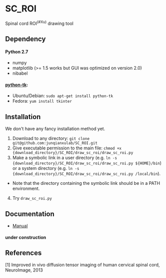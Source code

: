# SC_ROI
Spinal cord ROI<sup>(#Xu)</sup> drawing tool

## Dependency
#### Python 2.7
- numpy
- matplotlib (>= 1.5 works but GUI was optimized on version 2.0)
- nibabel

#### [python-tk](https://wiki.python.org/moin/TkInter):
- Ubuntu/Debian: `sudo apt-get install python-tk`
- Fedora: `yum install tkinter`

## Installation
We don't have any fancy installation method yet.
1. Download to any directory: `git clone git@github.com:junqianxulab/SC_ROI.git`
2. Give executable permission to the main file: `chmod +x {download_directory}/SC_ROI/draw_sc_roi/draw_sc_roi.py`
3. Make a symbolic link in a user directory (e.g. `ln -s {download_directory}/SC_ROI/draw_sc_roi/draw_sc_roi.py ${HOME}/bin`) or a system directory (e.g. `ln -s {download_directory}/SC_ROI/draw_sc_roi/draw_sc_roi.py /local/bin`).
- Note that the directory containing the symbolic link should be in a PATH environment.
4. Try `draw_sc_roi.py`

## Documentation
- [Manual](manual/manual.md)

#### under construction


## References
<a name="Xu">[1]</a> Improved in vivo diffusion tensor imaging of human cervical spinal cord, NeuroImage, 2013

